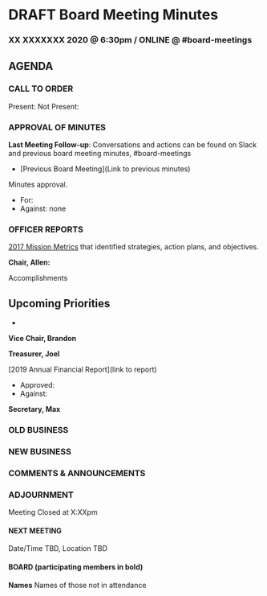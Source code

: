 # DRAFT Board Meeting Minutes

### XX XXXXXXX 2020 @ 6:30pm / ONLINE @ #board-meetings

## AGENDA

### CALL TO ORDER

Present:
Not Present:

### APPROVAL OF MINUTES

**Last Meeting Follow-up**: Conversations and actions can be found on Slack and previous board meeting minutes, #board-meetings
 - [Previous Board Meeting](Link to previous minutes)

 Minutes approval.
 - For:
 - Against: none

### OFFICER REPORTS

[2017 Mission Metrics](https://docs.google.com/spreadsheets/d/1Tzme6WZeo0oJ-iRoUB4Pr8DhoMGiBHZNyeV0Pr0l98I/edit#gid=1234716011) that identified strategies, action plans, and objectives.

**Chair, Allen:**

Accomplishments

Upcoming Priorities
-
-

**Vice Chair, Brandon**

**Treasurer, Joel**

[2019 Annual Financial Report](link to report)
- Approved:
- Against:

**Secretary, Max**


### OLD BUSINESS


### NEW BUSINESS


### COMMENTS & ANNOUNCEMENTS

### ADJOURNMENT

Meeting Closed at X:XXpm

#### NEXT MEETING

Date/Time TBD, Location TBD

#### BOARD (participating members in bold)

**Names** Names of those not in attendance

